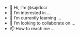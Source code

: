- 👋 Hi, I’m @sajidcci
- 👀 I’m interested in ...
- 🌱 I’m currently learning ...
- 💞️ I’m looking to collaborate on ...
- 📫 How to reach me ...

<!---
sajidcci/sajidcci is a ✨ special ✨ repository because its `README.md` (this file) appears on your GitHub profile.
You can click the Preview link to take a look at your changes.
--->
